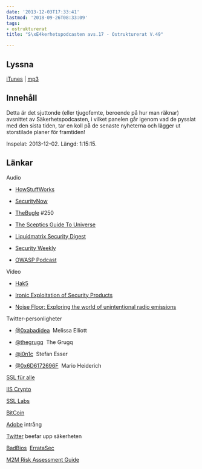 ```yaml
---
date: '2013-12-03T17:33:41'
lastmod: '2018-09-26T08:33:09'
tags:
- ostrukturerat
title: "S\xE4kerhetspodcasten avs.17 - Ostrukturerat V.49"

---
```

## Lyssna

[iTunes](https://itunes.apple.com/se/podcast/sakerhetspodcasten/id576469997?mt=2)  \| [mp3](http://traffic.libsyn.com/sakerhetspodcasten/ostrukt2dec.mp3)

## Innehåll

Detta är det sjuttonde (eller tjugofemte, beroende på hur man räknar) avsnittet av
Säkerhetspodcasten, i vilket panelen går igenom vad de pysslat med den sista tiden,
tar en koll på de senaste nyheterna och lägger ut storstilade planer för framtiden!

Inspelat: 2013-12-02. Längd: 1:15:15.

## Länkar

Audio

* [HowStuffWorks](http://www.howstuffworks.com/hsw-podcast.htm)

* [SecurityNow](http://twit.tv/sn)

* [TheBugle](http://thebuglepodcast.com/)  #250

* [The Sceptics Guide To Universe](http://www.theskepticsguide.org/)

* [Liquidmatrix Security Digest](http://www.liquidmatrix.org/blog/)

* [Security Weekly](http://securityweekly.com/)

* [OWASP Podcast](https://www.owasp.org/index.php/OWASP_Podcast)



Video

* [Hak5](http://hak5.org/)

* [Ironic Exploitation of Security Products](http://www.youtube.com/watch?v=uZloeFhCMYQ)

* [Noise Floor: Exploring the world of unintentional radio emissions](http://www.youtube.com/watch?v=5N1C3WB8c0o)



Twitter-personligheter

* [@0xabadidea](https://twitter.com/0xabad1dea)  Melissa Elliott

* [@thegrugq](https://twitter.com/thegrugq)  The Grugq

* [@i0n1c](https://twitter.com/i0n1c)  Stefan Esser

* [@0x6D6172696F](https://twitter.com/0x6D6172696F)  Mario Heiderich



[SSL für alle](http://www.youtube.com/user/owaspgbg?feature=watch)

[IIS Crypto](https://www.nartac.com/Products/IISCrypto/)

[SSL Labs](https://www.ssllabs.com/)

[BitCoin](http://bitcoincharts.com/charts/mtgoxUSD#rg60ztgSzm1g10zm2g25zv)

[Adobe](http://nakedsecurity.sophos.com/2013/11/04/anatomy-of-a-password-disaster-adobes-giant-sized-cryptographic-blunder/)  intrång

[Twitter](https://blog.twitter.com/2013/forward-secrecy-at-twitter-0)  beefar upp säkerheten

[BadBios](http://arstechnica.com/security/2013/10/meet-badbios-the-mysterious-mac-and-pc-malware-that-jumps-airgaps/)  [ErrataSec](http://blog.erratasec.com/2013/10/badbios-features-explained.html)

[M2M Risk Assessment Guide](http://www.youtube.com/watch?v=o8k2p8vTrKs)

